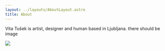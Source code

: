 ```yaml
---
layout: ../layouts/AboutLayout.astro
title: About
---
```

Vita Tušek is artist, designer and human based in Ljubljana. there should be image

![](https://ViTuShek.github.io/vita_tusek.github.io/images/IMG_0155.jpeg)